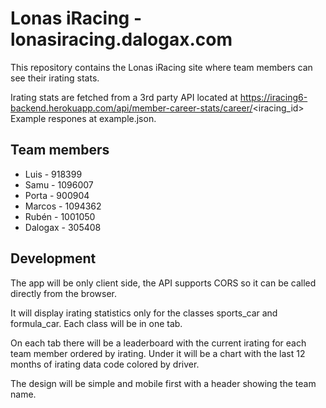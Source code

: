 # Lonas iRacing - lonasiracing.dalogax.com

This repository contains the Lonas iRacing site where team members can see their irating stats.

Irating stats are fetched from a 3rd party API located at https://iracing6-backend.herokuapp.com/api/member-career-stats/career/<iracing_id>
Example respones at example.json.

## Team members

- Luis - 918399
- Samu - 1096007
- Porta - 900904
- Marcos - 1094362
- Rubén - 1001050
- Dalogax - 305408

## Development

The app will be only client side, the API supports CORS so it can be called directly from the browser.

It will display irating statistics only for the classes sports_car and formula_car. Each class will be in one tab.

On each tab there will be a leaderboard with the current irating for each team member ordered by irating. Under it will be a chart with the last 12 months of irating data code colored by driver.

The design will be simple and mobile first with a header showing the team name.
